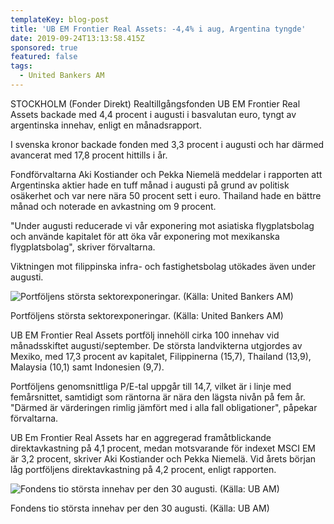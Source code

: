 ```yaml
---
templateKey: blog-post
title: 'UB EM Frontier Real Assets: -4,4% i aug, Argentina tyngde'
date: 2019-09-24T13:13:58.415Z
sponsored: true
featured: false
tags:
  - United Bankers AM
---
```

STOCKHOLM (Fonder Direkt) Realtillgångsfonden UB EM Frontier Real Assets backade med 4,4 procent i augusti i basvalutan euro, tyngt av argentinska innehav, enligt en månadsrapport.



I svenska kronor backade fonden med 3,3 procent i augusti och har därmed avancerat med 17,8 procent hittills i år.



Fondförvaltarna Aki Kostiander och Pekka Niemelä meddelar i rapporten att Argentinska aktier hade en tuff månad i augusti på grund av politisk osäkerhet och var nere nära 50 procent sett i euro. Thailand hade en bättre månad och noterade en avkastning om 9 procent.



"Under augusti reducerade vi vår exponering mot asiatiska flygplatsbolag och använde kapitalet för att öka vår exponering mot mexikanska flygplatsbolag", skriver förvaltarna.



Viktningen mot filippinska infra- och fastighetsbolag utökades även under augusti.



![Portföljens största sektorexponeringar. (Källa: United Bankers AM)](/img/ub-frontier-aug.png "Portföljens största sektorexponeringar. (Källa: United Bankers AM)")

<span class="image-caption">Portföljens största sektorexponeringar. (Källa: United Bankers AM)</span>

UB EM Frontier Real Assets portfölj innehöll cirka 100 innehav vid månadsskiftet augusti/september. De största landvikterna utgjordes av Mexiko, med 17,3 procent av kapitalet, Filippinerna (15,7), Thailand (13,9), Malaysia (10,1) samt Indonesien (9,7).



Portföljens genomsnittliga P/E-tal uppgår till 14,7, vilket är i linje med femårsnittet, samtidigt som räntorna är nära den lägsta nivån på fem år. "Därmed är värderingen rimlig jämfört med i alla fall obligationer", påpekar förvaltarna.



UB Em Frontier Real Assets har en aggregerad framåtblickande direktavkastning på 4,1 procent, medan motsvarande för indexet MSCI EM är 3,2 procent, skriver Aki Kostiander och Pekka Niemelä. Vid årets början låg portföljens direktavkastning på 4,2 procent, enligt rapporten.



![Fondens tio största innehav per den 30 augusti. (Källa: UB AM)](/img/ub-frontier-aug2.png "Fondens tio största innehav per den 30 augusti. (Källa: UB AM)")

<span class="image-caption">Fondens tio största innehav per den 30 augusti. (Källa: UB AM)</span>
